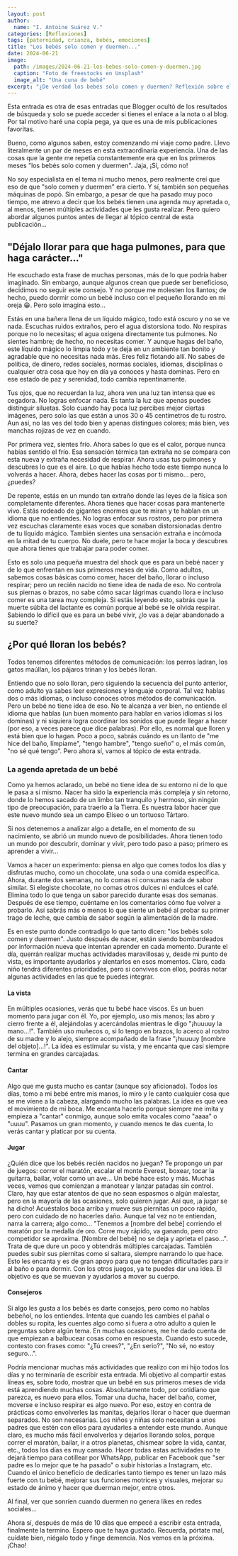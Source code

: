 ```yaml
---
layout: post
author:
  name: "I. Antoine Suárez V."
categories: [Reflexiones]
tags: [paternidad, crianza, bebés, emociones]
title: "Los bebés solo comen y duermen..."
date: 2024-06-21
image:
  path: /images/2024-06-21-los-bebes-solo-comen-y-duermen.jpg
  caption: "Foto de freestocks en Unsplash"
  image_alt: "Una cuna de bebé"
excerpt: "¿De verdad los bebés solo comen y duermen? Reflexión sobre el shock del nacimiento, el llanto, y el increíble mundo que exploran desde sus primeros días de vida."
---
```



Esta entrada es otra de esas entradas que Blogger ocultó de los resultados de búsqueda y solo se puede acceder si tienes el enlace a la nota o al blog. Por tal motivo haré una copia pega, ya que es una de mis publicaciones favoritas.


Bueno, como algunos saben, estoy comenzando mi viaje como padre. Llevo literalmente un par de meses en esta extraordinaria experiencia. Una de las cosas que la gente me repetía constantemente era que en los primeros meses "los bebés solo comen y duermen". Jaja, ¡Sí, cómo no!

No soy especialista en el tema ni mucho menos, pero realmente creí que eso de que "solo comen y duermen" era cierto. Y sí, también son pequeñas máquinas de popó. Sin embargo, a pesar de que ha pasado muy poco tiempo, me atrevo a decir que los bebés tienen una agenda muy apretada o, al menos, tienen múltiples actividades que les gusta realizar. Pero quiero abordar algunos puntos antes de llegar al tópico central de esta publicación...

## "Déjalo llorar para que haga pulmones, para que haga carácter..."

He escuchado esta frase de muchas personas, más de lo que podría haber imaginado. Sin embargo, aunque algunos crean que puede ser beneficioso, decidimos no seguir este consejo. Y no porque me molesten los llantos; de hecho, puedo dormir como un bebé incluso con el pequeño llorando en mi oreja 😁. Pero solo imagina esto...

Estás en una bañera llena de un líquido mágico, todo está oscuro y no se ve nada. Escuchas ruidos extraños, pero el agua distorsiona todo. No respiras porque no lo necesitas; el agua oxigena directamente tus pulmones. No sientes hambre; de hecho, no necesitas comer. Y aunque hagas del baño, este líquido mágico lo limpia todo y te deja en un ambiente tan bonito y agradable que no necesitas nada más. Eres feliz flotando allí. No sabes de política, de dinero, redes sociales, normas sociales, idiomas, disciplinas o cualquier otra cosa que hoy en día ya conoces y hasta dominas. Pero en ese estado de paz y serenidad, todo cambia repentinamente.

Tus ojos, que no recuerdan la luz, ahora ven una luz tan intensa que es cegadora. No logras enfocar nada. Es tanta la luz que apenas puedes distinguir siluetas. Solo cuando hay poca luz percibes mejor ciertas imágenes, pero solo las que están a unos 30 o 45 centímetros de tu rostro. Aun así, no las ves del todo bien y apenas distingues colores; más bien, ves manchas rojizas de vez en cuando.

Por primera vez, sientes frío. Ahora sabes lo que es el calor, porque nunca habías sentido el frío. Esa sensación térmica tan extraña no se compara con esta nueva y extraña necesidad de respirar. Ahora usas tus pulmones y descubres lo que es el aire. Lo que habías hecho todo este tiempo nunca lo volverás a hacer. Ahora, debes hacer las cosas por ti mismo... pero, ¿puedes?

De repente, estás en un mundo tan extraño donde las leyes de la física son completamente diferentes. Ahora tienes que hacer cosas para mantenerte vivo. Estás rodeado de gigantes enormes que te miran y te hablan en un idioma que no entiendes. No logras enfocar sus rostros, pero por primera vez escuchas claramente esas voces que sonaban distorsionadas dentro de tu líquido mágico. También sientes una sensación extraña e incómoda en la mitad de tu cuerpo. No duele, pero te hace mojar la boca y descubres que ahora tienes que trabajar para poder comer.

Esto es solo una pequeña muestra del shock que es para un bebé nacer y de lo que enfrentan en sus primeros meses de vida. Como adultos, sabemos cosas básicas como comer, hacer del baño, llorar o incluso respirar; pero un recién nacido no tiene idea de nada de eso. No controla sus piernas o brazos, no sabe cómo sacar lágrimas cuando llora e incluso comer es una tarea muy compleja. Si estás leyendo esto, sabrás que la muerte súbita del lactante es común porque al bebé se le olvida respirar. Sabiendo lo difícil que es para un bebé vivir, ¿lo vas a dejar abandonado a su suerte?

## ¿Por qué lloran los bebés?

Todos tenemos diferentes métodos de comunicación: los perros ladran, los gatos maúllan, los pájaros trinan y los bebés lloran.

Entiendo que no solo lloran, pero siguiendo la secuencia del punto anterior, como adulto ya sabes leer expresiones y lenguaje corporal. Tal vez hablas dos o más idiomas, o incluso conoces otros métodos de comunicación. Pero un bebé no tiene idea de eso. No te alcanza a ver bien, no entiende el idioma que hablas (un buen momento para hablar en varios idiomas si los dominas) y ni siquiera logra coordinar los sonidos que puede llegar a hacer (por eso, a veces parece que dice palabras). Por ello, es normal que lloren y está bien que lo hagan. Poco a poco, sabrás cuándo es un llanto de "me hice del baño, límpiame", "tengo hambre", "tengo sueño" o, el más común, "no sé qué tengo". Pero ahora sí, vamos al tópico de esta entrada.

### La agenda apretada de un bebé

Como ya hemos aclarado, un bebé no tiene idea de su entorno ni de lo que le pasa a sí mismo. Nacer ha sido la experiencia más compleja y sin retorno, donde lo hemos sacado de un limbo tan tranquilo y hermoso, sin ningún tipo de preocupación, para traerlo a la Tierra. Es nuestra labor hacer que este nuevo mundo sea un campo Elíseo o un tortuoso Tártaro.

Si nos detenemos a analizar algo a detalle, en el momento de su nacimiento, se abrió un mundo nuevo de posibilidades. Ahora tienen todo un mundo por descubrir, dominar y vivir, pero todo paso a paso; primero es aprender a vivir...

Vamos a hacer un experimento: piensa en algo que comes todos los días y disfrutas mucho, como un chocolate, una soda o una comida específica. Ahora, durante dos semanas, no lo comas ni consumas nada de sabor similar. Si elegiste chocolate, no comas otros dulces ni endulces el café. Elimina todo lo que tenga un sabor parecido durante esas dos semanas. Después de ese tiempo, cuéntame en los comentarios cómo fue volver a probarlo. Así sabrás más o menos lo que siente un bebé al probar su primer trago de leche, que cambia de sabor según la alimentación de la madre.

Es en este punto donde contradigo lo que tanto dicen: "los bebés solo comen y duermen". Justo después de nacer, están siendo bombardeados por información nueva que intentan aprender en cada momento. Durante el día, querrán realizar muchas actividades maravillosas y, desde mi punto de vista, es importante ayudarlos y alentarlos en esos momentos. Claro, cada niño tendrá diferentes prioridades, pero si convives con ellos, podrás notar algunas actividades en las que te puedes integrar.

#### La vista

En múltiples ocasiones, verás que tu bebé hace viscos. Es un buen momento para jugar con él. Yo, por ejemplo, uso mis manos; las abro y cierro frente a él, alejándolas y acercándolas mientras le digo "¡huuuuy la mano...!". También uso muñecos o, si lo tengo en brazos, lo acerco al rostro de su madre y lo alejo, siempre acompañado de la frase "¡huuuuy [nombre del objeto]...!". La idea es estimular su vista, y me encanta que casi siempre termina en grandes carcajadas.

#### Cantar

Algo que me gusta mucho es cantar (aunque soy aficionado). Todos los días, tomo a mi bebé entre mis manos, lo miro y le canto cualquier cosa que se me viene a la cabeza, alargando mucho las palabras. La idea es que vea el movimiento de mi boca. Me encanta hacerlo porque siempre me imita y empieza a "cantar" conmigo, aunque solo emita vocales como "aaaa" o "uuuu". Pasamos un gran momento, y cuando menos te das cuenta, lo verás cantar y platicar por su cuenta.

#### Jugar

¿Quién dice que los bebés recién nacidos no juegan? Te propongo un par de juegos: correr el maratón, escalar el monte Everest, boxear, tocar la guitarra, bailar, volar como un ave... Un bebé hace esto y más. Muchas veces, vemos que comienzan a manotear y lanzar patadas sin control. Claro, hay que estar atentos de que no sean espasmos o algún malestar, pero en la mayoría de las ocasiones, solo quieren jugar. Así que, ¡a jugar se ha dicho! Acuéstalos boca arriba y mueve sus piernitas un poco rápido, pero con cuidado de no hacerles daño. Aunque tal vez no te entiendan, narra la carrera; algo como... "Tenemos a [nombre del bebé] corriendo el maratón por la medalla de oro. Corre muy rápido, va ganando, pero otro competidor se aproxima. [Nombre del bebé] no se deja y aprieta el paso...". Trata de que dure un poco y obtendrás múltiples carcajadas. También puedes subir sus piernitas como si saltara, siempre narrando lo que hace. Esto les encanta y es de gran apoyo para que no tengan dificultades para ir al baño o para dormir. Con los otros juegos, ya te puedes dar una idea. El objetivo es que se muevan y ayudarlos a mover su cuerpo.

#### Consejeros

Si algo les gusta a los bebés es darte consejos, pero como no hablas bebeñol, no los entiendes. Intenta que cuando les cambies el pañal o dobles su ropita, les cuentes algo como si fuera a otro adulto a quien le preguntas sobre algún tema. En muchas ocasiones, me he dado cuenta de que empiezan a balbucear cosas como en respuesta. Cuando esto sucede, contesto con frases como: "¿Tú crees?", "¿En serio?", "No sé, no estoy seguro...".

Podría mencionar muchas más actividades que realizo con mi hijo todos los días y no terminaría de escribir esta entrada. Mi objetivo al compartir estas líneas es, sobre todo, mostrar que un bebé en sus primeros meses de vida está aprendiendo muchas cosas. Absolutamente todo, por cotidiano que parezca, es nuevo para ellos. Tomar una ducha, hacer del baño, comer, moverse e incluso respirar es algo nuevo. Por eso, estoy en contra de prácticas como envolverles las manitas, dejarlos llorar o hacer que duerman separados. No son necesarias. Los niños y niñas solo necesitan a unos padres que estén con ellos para ayudarles a entender este mundo. Aunque claro, es mucho más fácil envolverlos y dejarlos llorando solos, porque correr el maratón, bailar, ir a otros planetas, chismear sobre la vida, cantar, etc., todos los días es muy cansado. Hacer todas estas actividades no te dejará tiempo para cotillear por WhatsApp, publicar en Facebook que "ser padre es lo mejor que te ha pasado" o subir historias a Instagram, etc. Cuando el único beneficio de dedicarles tanto tiempo es tener un lazo más fuerte con tu bebé, mejorar sus funciones motrices y visuales, mejorar su estado de ánimo y hacer que duerman mejor, entre otros.

Al final, ver que sonríen cuando duermen no genera likes en redes sociales...

Ahora sí, después de más de 10 días que empecé a escribir esta entrada, finalmente la termino. Espero que te haya gustado. Recuerda, pórtate mal, cuídate bien, niégalo todo y finge demencia. Nos vemos en la próxima. ¡Chao!